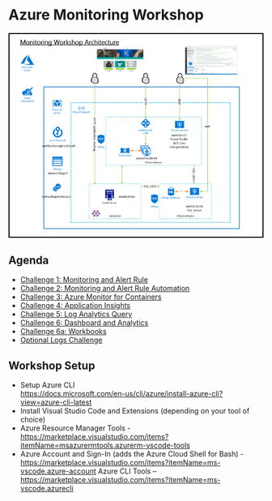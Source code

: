 # Azure Monitoring Workshop

   <img src="images/architecture.jpg"/><br/>

## Agenda
* [Challenge 1: Monitoring and Alert Rule](https://github.com/SpektraSystems/CloudLabs-Azure/blob/master/azure-monitoring/Instructions/1.%20Monitoring%20and%20Alert%20Rule.md)<br/>
* [Challenge 2: Monitoring and Alert Rule Automation](https://github.com/SpektraSystems/CloudLabs-Azure/blob/master/azure-monitoring/Instructions/2.%20Monitoring%20and%20Alert%20Rule%20Automation.md)<br/>
* [Challenge 3: Azure Monitor for Containers](https://github.com/SpektraSystems/CloudLabs-Azure/blob/master/azure-monitoring/Instructions/3.%20%20Azure%20Monitor%20for%20Containers.md)<br/>
* [Challenge 4: Application Insights](https://github.com/SpektraSystems/CloudLabs-Azure/blob/master/azure-monitoring/Instructions/4.%20Application%20Insights%20Challenge%20.md)<br/>
* [Challenge 5: Log Analytics Query](https://github.com/SpektraSystems/CloudLabs-Azure/blob/master/azure-monitoring/Instructions/5.%20Log%20Analytics%20Query%20Challenge.md)<br/>
* [Challenge 6: Dashboard and Analytics](https://github.com/SpektraSystems/CloudLabs-Azure/blob/master/azure-monitoring/Instructions/6.%20Dashboard%20and%20Analytics.md)<br/>
* [Challenge 6a: Workbooks](https://github.com/SpektraSystems/CloudLabs-Azure/blob/master/azure-monitoring/Instructions/6a.%20Workbooks%20Challenge.md)
* [Optional Logs Challenge](https://github.com/SpektraSystems/CloudLabs-Azure/blob/master/azure-monitoring/Instructions/Optional%20Challenge.md)

## Workshop Setup
* Setup Azure CLI<br/>
https://docs.microsoft.com/en-us/cli/azure/install-azure-cli?view=azure-cli-latest<br/>
* Install Visual Studio Code and Extensions (depending on your tool of choice)<br/>
* Azure Resource Manager Tools - https://marketplace.visualstudio.com/items?itemName=msazurermtools.azurerm-vscode-tools<br/>
* Azure Account and Sign-In (adds the Azure Cloud Shell for Bash) - https://marketplace.visualstudio.com/items?itemName=ms-vscode.azure-account
Azure CLI Tools –
https://marketplace.visualstudio.com/items?itemName=ms-vscode.azurecli<br/>
